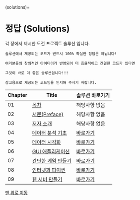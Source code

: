 
(solutions)=
# 정답 (Solutions)


각 장에서 제시한 도전 프로젝트 솔루션 입니다.

```{note}
솔루션에서 제공되는 코드가 반드시 100% 확실한 정답은 아닙니다!

여러분들의 창의적인 아이디어가 반영되어 더 효율적이고 간결한 코드가 있다면

그것이 바로 더 좋은 솔루션입니다!!!

참고용으로 제공되는 코드임을 인지해 주시기 바랍니다.
```

|Chapter|Title|솔루션 바로가기|
|---|---|---|
|01|[목차](../01_table_of_contents/01-01_table_of_contents.md)|해당사항 없음|
|02|[서문(Preface)](../02_preface/02-01_preface.md)|해당사항 없음|
|03|[저자 소개](../03_author_intro/03-01_author.md)|해당사항 없음|
|04|[데이터 분석 기초](../04_data_analysis_basic/04-00_intro.md)|[바로가기](../solutions/ch04_solution.md)|
|05|[데이터 시각화](../05_data_visualization/05-00_intro.md)|[바로가기](../solutions/ch05_solution.md)|
|06|[GUI 애플리케이션](../06_gui_application/06-00_intro.md)|[바로가기](../solutions/ch06_solution.md)|
|07|[간단한 게임 만들기](../07_game/07-00_intro.md)|[바로가기](../solutions/ch07_solution.md)|
|08|[인터넷과 파이썬](../08_server_client/08-00_intro.md)|[바로가기](../solutions/ch07_solution.md)|
|09|[웹 서버 만들기](../09_web_server/09-00_intro.md)|[바로가기](../solutions/ch09_solution.md)|



[맨 위로 이동](solutions)
